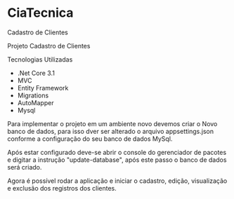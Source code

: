 # CiaTecnica
Cadastro de Clientes

Projeto Cadastro de Clientes

Tecnologias Utilizadas
- .Net Core 3.1
- MVC 
- Entity Framework
- Migrations
- AutoMapper
- Mysql

Para implementar o projeto em um ambiente novo devemos criar o Novo banco de dados, 
para isso dver ser alterado o arquivo appsettings.json conforme a configuração do 
seu banco de dados MySql.

Após estar configurado deve-se abrir o console do gerenciador de pacotes e digitar
a instrução "update-database", após este passo o banco de dados será criado.

Agora é possível rodar a aplicação e iniciar o cadastro, edição, visualização e exclusão
dos registros dos clientes.



